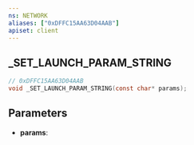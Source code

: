```yaml
---
ns: NETWORK
aliases: ["0xDFFC15AA63D04AAB"]
apiset: client
---
```

## _SET_LAUNCH_PARAM_STRING

```c
// 0xDFFC15AA63D04AAB
void _SET_LAUNCH_PARAM_STRING(const char* params);
```


## Parameters
* **params**: